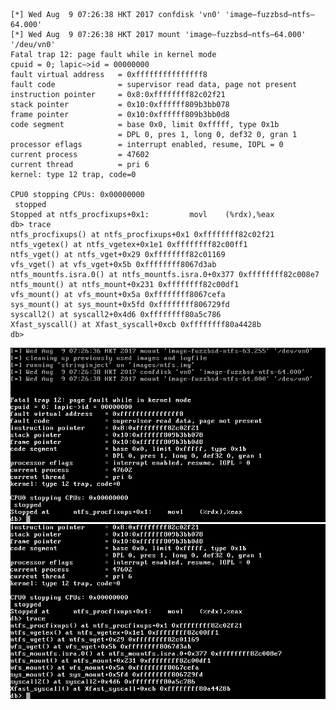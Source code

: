 ```
[*] Wed Aug  9 07:26:38 HKT 2017 confdisk 'vn0' 'image—fuzzbsd—ntfs—64.000'
[*] Wed Aug  9 07:26:38 HKT 2017 mount 'image—fuzzbsd—ntfs—64.000' '/deu/vn0'
Fatal trap 12: page fault while in kernel mode
cpuid = 0; lapic—>id = 00000000
fault virtual address   = 0xfffffffffffffff8
fault code              = supervisor read data, page not present
instruction pointer     = 0x8:0xffffffff82c02f21
stack pointer           = 0x10:0xffffff809b3bb078
frame pointer           = 0x10:0xffffff809b3bb0d8
code segment            = base 0x0, limit 0xfffff, type 0x1b
                        = DPL 0, pres 1, long 0, def32 0, gran 1
processor eflags        = interrupt enabled, resume, IOPL = 0
current process         = 47602
current thread          = pri 6
kernel: type 12 trap, code=0

CPU0 stopping CPUs: 0x00000000
 stopped
Stopped at ntfs_procfixups+0x1:         movl    (%rdx),%eax
db> trace
ntfs_procfixups() at ntfs_procfixups+0x1 0xffffffff82c02f21
ntfs_vgetex() at ntfs_vgetex+0x1e1 0xffffffff82c00ff1
ntfs_vget() at ntfs_vget+0x29 0xffffffff82c01169
vfs_vget() at vfs_vget+0x5b 0xffffffff8067d3ab
ntfs_mountfs.isra.0() at ntfs_mountfs.isra.0+0x377 0xffffffff82c008e7
ntfs_mount() at ntfs_mount+0x231 0xffffffff82c00df1
vfs_mount() at vfs_mount+0x5a 0xffffffff8067cefa
sys_mount() at sys_mount+0x5fd 0xffffffff806729fd
syscall2() at syscall2+0x4d6 0xffffffff80a5c786
Xfast_syscall() at Xfast_syscall+0xcb 0xffffffff80a4428b
db>
```

![alt](https://github.com/riboseinc/fuzzbsd/blob/master/results/dragonflybsd_4.8.1/ntfs/64/dragonflybsd_4.8.1-image-fuzzbsd-ntfs-64.000-01.png "dragonflybsd_4.8.1")
![alt](https://github.com/riboseinc/fuzzbsd/blob/master/results/dragonflybsd_4.8.1/ntfs/64/dragonflybsd_4.8.1-image-fuzzbsd-ntfs-64.000-02.png "dragonflybsd_4.8.1")
